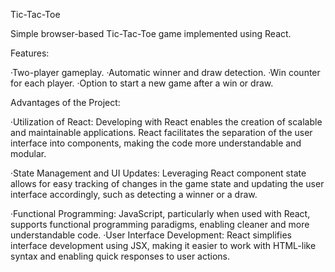 Tic-Tac-Toe

Simple browser-based Tic-Tac-Toe game implemented using React.

Features:

·Two-player gameplay.
·Automatic winner and draw detection.
·Win counter for each player.
·Option to start a new game after a win or draw.

Advantages of the Project:

·Utilization of React: Developing with React enables the creation of scalable and maintainable applications. React facilitates the separation of the user interface into components, making the code more understandable and modular.

·State Management and UI Updates: Leveraging React component state allows for easy tracking of changes in the game state and updating the user interface accordingly, such as detecting a winner or a draw.

·Functional Programming: JavaScript, particularly when used with React, supports functional programming paradigms, enabling cleaner and more understandable code.
·User Interface Development: React simplifies interface development using JSX, making it easier to work with HTML-like syntax and enabling quick responses to user actions.

